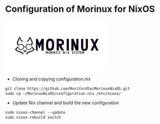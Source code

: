 # Configuration of Morinux for NixOS

![Welcome to Morinux](https://github.com/MoriYordle/MorinuxNixOS/blob/main/Resources/logo.png)

- Cloning and copying configuration.nix
```
git clone https://github.com/MoriYordle/MorinuxNixOS.git
sudo cp ~/MorinuxNixOS/configuration.nix /etc/nixos/
```
- Update Nix channel and build the new configuration
```
sudo nixos-channel --update
sudo nixos-rebuild switch
```

